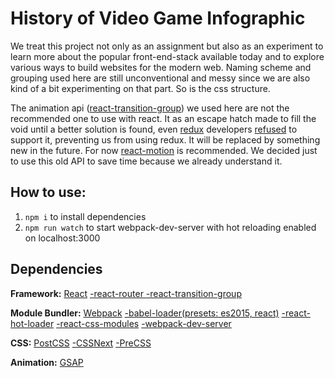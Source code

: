History of Video Game Infographic
==================================

We treat this project not only as an assignment but also as an experiment to learn more about the popular front-end-stack available today and to explore various ways to build websites for the modern web. Naming scheme and grouping used here are still unconventional and messy since we are also kind of a bit experimenting on that part. So is the css structure.

The animation api ([react-transition-group](https://facebook.github.io/react/docs/animation.html)) we used here are not the recommended one to use with react. It as an escape hatch made to fill the void until a better solution is found, even [redux](http://redux.js.org/) developers [refused](https://github.com/reactjs/redux/issues/1520) to support it, preventing us from using redux. It will be replaced by something new in the future. For now [react-motion](https://github.com/chenglou/react-motion) is recommended. We decided just to use this old API to save time because we already understand it.


How to use:
-----------
1. `npm i` to install dependencies
2. `npm run watch` to start webpack-dev-server with hot reloading enabled on localhost:3000

Dependencies
------------

**Framework:**
[React](https://facebook.github.io/react/)
[-react-router ](https://github.com/reactjs/react-router)
[-react-transition-group](https://facebook.github.io/react/docs/animation.html)

**Module Bundler:**
[Webpack](https://webpack.github.io/)
[-babel-loader(presets: es2015, react)](https://babeljs.io/)
[-react-hot-loader](https://github.com/gaearon/react-hot-loader)
[-react-css-modules](https://github.com/gajus/react-css-modules)
[-webpack-dev-server](https://webpack.github.io/docs/webpack-dev-server.html)

**CSS:**
[PostCSS](https://github.com/postcss/postcss)
[-CSSNext](http://cssnext.io/)
[-PreCSS](https://github.com/jonathantneal/precss)

**Animation:**
[GSAP](http://greensock.com/gsap)